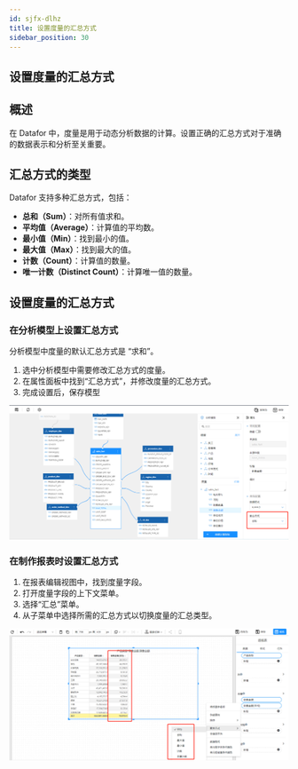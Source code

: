 ```yaml
---
id: sjfx-dlhz
title: 设置度量的汇总方式
sidebar_position: 30
---
```

## 设置度量的汇总方式

## 概述

在 Datafor 中，度量是用于动态分析数据的计算。设置正确的汇总方式对于准确的数据表示和分析至关重要。

## 汇总方式的类型

Datafor  支持多种汇总方式，包括：

- **总和（Sum）**：对所有值求和。
- **平均值（Average）**：计算值的平均数。
- **最小值（Min）**：找到最小的值。
- **最大值（Max）**：找到最大的值。
- **计数（Count）**：计算值的数量。
- **唯一计数（Distinct Count）**：计算唯一值的数量。

## 设置度量的汇总方式

### 在分析模型上设置汇总方式

分析模型中度量的默认汇总方式是 “求和”。

1. 选中分析模型中需要修改汇总方式的度量。
2. 在属性面板中找到“汇总方式”，并修改度量的汇总方式。
3. 完成设置后，保存模型

![1681543865620](../../static/img/datafor/analysis/1681543865620.png)

### 在制作报表时设置汇总方式

1. 在报表编辑视图中，找到度量字段。
2. 打开度量字段的上下文菜单。
3. 选择“汇总”菜单。
4. 从子菜单中选择所需的汇总方式以切换度量的汇总类型。

![1681544419137](../../static/img/datafor/analysis/1681544419137.png)
